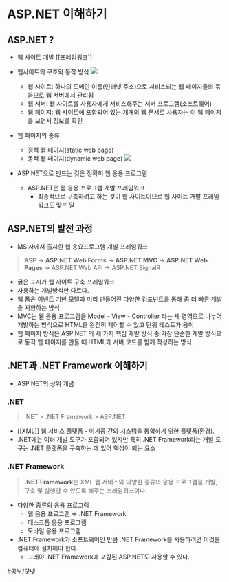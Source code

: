 # ASP.NET 이해하기

## ASP.NET ?
- 웹 사이트 개발 [[프레임워크]]
- 웹사이트의 구조와 동작 방식 
![](understanding-asp-net/Untitled%20Diagram.png)
	- 웹 사이트: 하나의 도메인 이름(인터넷 주소)으로 서비스되는 웹 페이지들의 묶음으로 웹 서버에서 관리됨 
	- 웹 서버: 웹 사이트를 사용자에게 서비스해주는 서버 프로그램(소프트웨어) 
	- 웹 페이지: 웹 사이트에 포함되어 있는 개개의 웹 문서로 사용자는 이 웹 페이지를 보면서 정보를 확인 
- 웹 페이지의 종류
	- 정적 웹 페이지(static web page)
	- 동적 웹 페이지(dynamic web page)
![](understanding-asp-net/Untitled%20Diagram%20(1).png)

- ASP.NET으로 만드는 것은 정확히 웹 응용 프로그램 
	- ASP.NET은 웹 응용 프로그램 개발 프레임워크 
		- 최종적으로 구축하려고 하는 것이 웹 사이트이므로 웹 사이트 개발 프레임워크도 맞는 말 

## ASP.NET의 발전 과정 
- MS 사에서 출시한 웹 응요프로그램 개발 프레임워크
> ASP → **ASP.NET Web Forms** → **ASP.NET MVC** → **ASP.NET Web Pages** → ASP.NET Web API → ASP.NET SignalR   

 - 굵은 표시가 웹 사이트 구축 프레임워크 
 - 사용하는 개발방식만 다르다.
 - 웹 폼은 이벤트 기반 모델과 미리 만들어진 다양한 컴포넌트를 통해 좀 더 빠른 개발을 지향하는 방식
 - MVC는 웹 응용 프로그램을 Model - View - Controller 라는 세 영역으로 나누어 개발하는 방식으로 HTML을 완전히 제어할 수 있고 단위 테스트가 용이 
 - 웹 페이지 방식은 ASP.NET 의 세 가지 핵심 개발 방식 중 가장 단순한 개발 방식으로 동적 웹 페이지를 만들 때 HTML과 서버 코드를 함께 작성하는 방식 

## .NET과 .NET Framework 이해하기 
- ASP.NET의 상위 개념 

### .NET
> .NET > .NET Framework > ASP.NET   
- [[XML]] 웹 서비스 플랫폼 - 이기종 간의 시스템을 통합하기 위한 플랫폼(환경).
- .NET에는 여러 개발 도구가 포함되어 있지만 특히 .NET Framework라는 개발 도구는 .NET 플랫폼을 구축하는 데 있어 핵심이 되는 요소 

### .NET Framework
> **.NET Framework**는 XML 웹 서비스와 다양한 종류의 응용 프로그램을 개발, 구축 및 실행할 수 있도록 해주는 프레임워크이다.   
- 다양한 종류의 응용 프로그램
	- 웹 응용 프로그램 ⇒ .NET Framework
	- 데스크톱 응용 프로그램
	- 모바일 응용 프로그램 
- .NET Framework가 소프트웨어인 만큼 .NET Framework를 사용하려면 이것을 컴퓨터에 설치해야 한다. 
	- 그래야 .NET Framework에 포함된 ASP.NET도 사용할 수 있다. 

#공부/닷넷